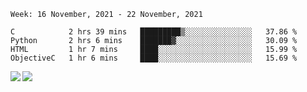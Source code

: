 <!--START_SECTION:waka-->
```text
Week: 16 November, 2021 - 22 November, 2021

C            2 hrs 39 mins   █████████▒░░░░░░░░░░░░░░░   37.86 % 
Python       2 hrs 6 mins    ███████▓░░░░░░░░░░░░░░░░░   30.09 % 
HTML         1 hr 7 mins     ████░░░░░░░░░░░░░░░░░░░░░   15.99 % 
ObjectiveC   1 hr 6 mins     ████░░░░░░░░░░░░░░░░░░░░░   15.69 % 
```
<!--END_SECTION:waka-->
<a href="https://github.com/anuraghazra/github-readme-stats">
  <img align="left" src="https://github-readme-stats.vercel.app/api?username=Tanesan&count_private=true&show_icons=true" />
<img align="left" src="https://github-readme-stats.vercel.app/api/top-langs/?username=Tanesan" />
</a>
